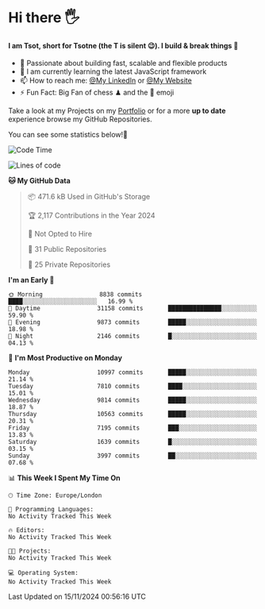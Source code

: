 # Hi there :raised_hand_with_fingers_splayed:
#### I am Tsot, short for Tsotne (the T is silent :wink:). I build & break things :space_invader:
- :telescope: Passionate about building fast, scalable and flexible products
- :seedling: I am currently learning the latest JavaScript framework 
- :mailbox: How to reach me: [@My LinkedIn](https://www.linkedin.com/in/tsotne-gvadzabia/) or [@My Website](https://tsotne.co.uk/contact)
- :zap: Fun Fact: Big Fan of chess ♟ and the 👾 emoji

Take a look at my Projects on my [Portfolio](https://tsotne.co.uk/) or for a more **up to date** experience browse my GitHub Repositories.

You can see some statistics below!:space_invader:
<!--START_SECTION:waka-->
![Code Time](http://img.shields.io/badge/Code%20Time-761%20hrs%202%20mins-blue)

![Lines of code](https://img.shields.io/badge/From%20Hello%20World%20I%27ve%20Written-17.5%20million%20lines%20of%20code-blue)

**🐱 My GitHub Data** 

> 📦 471.6 kB Used in GitHub's Storage 
 > 
> 🏆 2,117 Contributions in the Year 2024
 > 
> 🚫 Not Opted to Hire
 > 
> 📜 31 Public Repositories 
 > 
> 🔑 25 Private Repositories 
 > 
**I'm an Early 🐤** 

```text
🌞 Morning                8838 commits        ████░░░░░░░░░░░░░░░░░░░░░   16.99 % 
🌆 Daytime                31158 commits       ███████████████░░░░░░░░░░   59.90 % 
🌃 Evening                9873 commits        █████░░░░░░░░░░░░░░░░░░░░   18.98 % 
🌙 Night                  2146 commits        █░░░░░░░░░░░░░░░░░░░░░░░░   04.13 % 
```
📅 **I'm Most Productive on Monday** 

```text
Monday                   10997 commits       █████░░░░░░░░░░░░░░░░░░░░   21.14 % 
Tuesday                  7810 commits        ████░░░░░░░░░░░░░░░░░░░░░   15.01 % 
Wednesday                9814 commits        █████░░░░░░░░░░░░░░░░░░░░   18.87 % 
Thursday                 10563 commits       █████░░░░░░░░░░░░░░░░░░░░   20.31 % 
Friday                   7195 commits        ███░░░░░░░░░░░░░░░░░░░░░░   13.83 % 
Saturday                 1639 commits        █░░░░░░░░░░░░░░░░░░░░░░░░   03.15 % 
Sunday                   3997 commits        ██░░░░░░░░░░░░░░░░░░░░░░░   07.68 % 
```


📊 **This Week I Spent My Time On** 

```text
🕑︎ Time Zone: Europe/London

💬 Programming Languages: 
No Activity Tracked This Week

🔥 Editors: 
No Activity Tracked This Week

🐱‍💻 Projects: 
No Activity Tracked This Week

💻 Operating System: 
No Activity Tracked This Week
```


 Last Updated on 15/11/2024 00:56:16 UTC
<!--END_SECTION:waka-->
